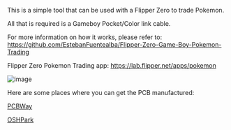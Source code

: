This is a simple tool that can be used with a Flipper Zero to trade Pokemon.

All that is required is a Gameboy Pocket/Color link cable.

For more information on how it works, please refer to:
https://github.com/EstebanFuentealba/Flipper-Zero-Game-Boy-Pokemon-Trading

Flipper Zero Pokemon Trading app:
https://lab.flipper.net/apps/pokemon

![image](https://github.com/Jackv-makes/Flipper_zero_Pokemon/assets/11802629/0f004f5a-5c74-4059-a229-d565cc3953f5)

Here are some places where you can get the PCB manufactured:

<a href="https://www.pcbway.com/project/shareproject/Flipper_Zero_Pokemon_Trading_Tool_b1f06530.html">PCBWay</a>

<a href="https://oshpark.com/shared_projects/k3kgwL1g">OSHPark</a>

